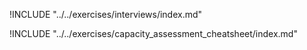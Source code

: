 
<div class="boxtext">

!INCLUDE "../../exercises/interviews/index.md"

</div>

<div class="boxtext">

!INCLUDE "../../exercises/capacity_assessment_cheatsheet/index.md"

</div>
